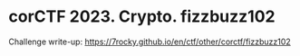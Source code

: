 # corCTF 2023. Crypto. fizzbuzz102

Challenge write-up: https://7rocky.github.io/en/ctf/other/corctf/fizzbuzz102
